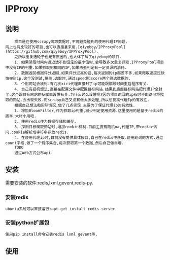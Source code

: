 # IPProxy

## 说明
        项目是在使用scrapy爬取数据时,不可避免碰到的使用代理IP问题.
    网上也有比较好的项目,也可以直接拿来用.[qiyeboy/IPProxyPool](https://github.com/qiyeboy/IPProxyPool).
        之所以重复造轮子也是有原因的,也大体了解了qiyeboy的项目.
        1. 如果某段时间内迟迟达不到设定的最小值时,会导致多次重复抓取,IPProxyPool项目中没有IP的判重.如果抓取到相同的IP,如果再去判定有一定资源的消耗.
        2. 数据返回根据评分返回,如果评分过高的话,每次返回的ip都差不多,如果爬取速度过快怕被封ip.这个没测试,猜测.选取时,通过speed和score两个筛选数据的.
        3. 个别网站会被封.有几次xici代理直接封了ip可能跟那段时间重启程序有关.
        4. 自己有投机想法,直接在配置文件中配置目标网站.结果到后面目标网站把代理IP全封了.这个跟目标网站的反爬虫设置有关.为什么这么设置呢?因为项目返回的ip有时不能访问将爬取的网站.会出现失败.而scrapy自己又没有做太多处理,所以想提高代理Ip的有效性.
        根据自己想法和实际情况,做了几点实现.主要为了保证代理ip的有效性.
        1. 增加BloomFilter,作为抓取ip判重,减少判定使用资源.这里使用的是基于redis的版本.大材小用吧.
        2. 使用redis作为数据存储和缓存.
        3. 探测目标爬取网站时,增加cookie机制.目前主要有随机ua,代理IP,带cookie访问.cookie解析成字符串存放redis.
        4. 在使用代理ip时,目前没有提供具体接口,自己在redis中获取.使用轮询的方式.通过count字段,做了一个有序集合,每次获取第一个数据,然后自己做自增.
        TODO
        通过Web方式公布api.
        

## 安装
需要安装的软件:redis,lxml,gevent,redis-py.

### 安装redis
    ubuntu系统可以直接运行:apt-get install redis-server

### 安装python扩展包
    使用pip install命令安装redis lxml gevent等.

## 使用


